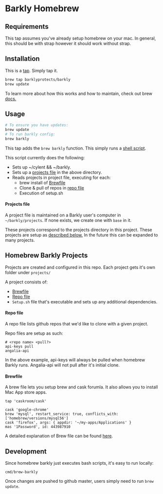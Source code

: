 Barkly Homebrew
===============

Requirements
------------
This tap assumes you've already setup homebrew on your mac.  In general, this
should be with strap however it should work without strap.

Installation
------------
This is a [tap](https://github.com/Homebrew/brew/blob/master/docs/brew-tap.md). Simply tap it.

``` bash
brew tap barklyprotects/barkly
brew update
```

To learn more about how this works and how to maintain, check out brew [docs.](https://github.com/Homebrew/brew/blob/master/docs/How-to-Create-and-Maintain-a-Tap.md)

Usage
-----
``` bash
# To ensure you have updates:
brew update
# To run barkly config:
brew barkly
```


This tap adds the `brew barkly` function. This simply runs a [shell script](https://github.com/barklyprotects/homebrew-barkly/blob/master/cmd/brew-barkly).

This script currently does the following:
- Sets up ~/cylent && ~/barkly.
- Sets up a [projects file](#projects-file) in the above directory.
- Reads projects in project file, executing for each:
  - brew install of [Brewfile](#brewfile)
  - Clone & pull of repos in [repo file](#repo-file)
  - Execution of setup.sh

#### Projects file
A project file is maintained on a Barkly user's computer in `~/barkly/projects`.
If none exists, we create one with `base` in it.

These projects correspond to the projects directory in this project.
These projects are setup as [described below.](#homebrew-barkly-projects)
In the future this can be expanded to many projects.

## Homebrew Barkly Projects
Projects are created and configured in this repo.  Each project gets it's own folder under `projects/`

A project consists of:
- [Brewfile](#brewfile)
- [Repo file](#repo-file)
- `Setup.sh` file that's executable and sets up any additional dependencies.

#### Repo file
A repo file lists github repos that we'd like to clone with a given project.

Repo files are setup as such:
```
# <repo name> <pull?>
api-keys pull
angalia-api
```

In the above example, api-keys will always be pulled when homebrew Barkly runs.
Angalia-api will not pull after it's initial clone.

#### Brewfile
A brew file lets you setup brew and cask forumla.  It also allows you to install Mac App store apps.
```
tap 'caskroom/cask'

cask 'google-chrome'
brew 'mysql', restart_service: true, conflicts_with: ['homebrew/versions/mysql56']
cask 'firefox', args: { appdir: '~/my-apps/Applications' }
mas '1Password', id: 443987910
```

A detailed explanation of Brew file can be found [here](https://github.com/Homebrew/homebrew-bundle/blob/master/Readme.md).

## Development
Since homebrew barkly just executes bash scripts, it's easy to run locally:
```
cmd/brew-barkly
```

Once changes are pushed to github master, users simply need to run `brew update`.
